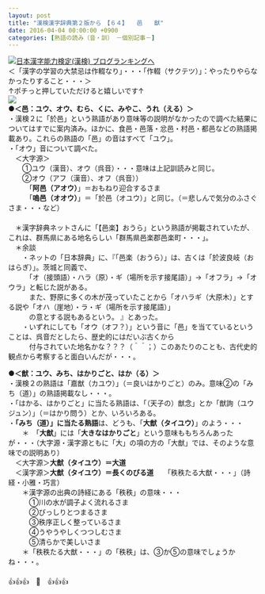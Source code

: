 ```yaml
---
layout: post
title: "漢検漢字辞典第２版から　【６４】　　邑　　猷"
date: 2016-04-04 00:00:00 +0900
categories: [熟語の読み（音・訓）　－個別記事－]
---
```


[![](/syuusyuu9701/assets/images/漢検漢字辞典第２版から-【６４】-邑-猷-br_c_3028_1.gif)](http://blog.with2.net/link.php?1659096:3028 "日本漢字能力検定(漢検) ブログランキングへ")[日本漢字能力検定(漢検) ブログランキングへ](http://blog.with2.net/link.php?1659096:3028)  
＜「漢字の学習の大禁忌は作輟なり」・・・「作輟（サクテツ）」：やったりやらなかったりすること・・・＞  
↑ポチっと押していただけると嬉しいです↑  
![](/syuusyuu9701/assets/images/漢検漢字辞典第２版から-【６４】-邑-猷-514706d017ed05f21fc5e043da4e8913.png)  
**●＜邑：ユウ、オウ、むら、くに、みやこ、うれ（える）＞**  
・漢検２に「於邑」という熟語があり意味等の説明がなかったので調べた結果についてはすでに案内済み。ほかに、食邑・邑落・忿邑・村邑・都邑などの熟語掲載あり。これらの熟語の「邑」の音はすべて「ユウ」。  
・「オウ」音について調べた。  
　＜大字源＞  
　　①ユウ（漢音）、オウ（呉音）・・・意味は上記訓読みと同じ。  
　　②オウ（アフ（漢音）、オフ（呉音））  
　　　「**阿邑（アオウ）**」＝おもねり迎合するさま  
　　　「**嗚邑（オオウ）**」＝「於邑（オユウ）」と同じ。（＝悲しんで気分のふさぐさま・・・など）  
　  
　＊漢字辞典ネットさんに「【邑楽】おうら」という熟語が掲載されていたが、これは、群馬県にある地名らしい「群馬県邑楽郡邑楽町・・・」。　  
　＊余談  
　　・ネットの「日本辞典」に、『「邑楽（おうら）」は、古くは「於波良岐（おはらぎ）」。茨城と同義で、  
　　　「オ（接頭語）・ハラ（原）・ギ（場所を示す接尾語）」→「オフラ」→「オウラ」と転じた説がある。  
　　　また、野原に多くの木が茂っていたことから「オハラギ（大原木）」とする説や「オハ（崖地）・ラ・ギ（場所を示す接尾語）」  
　　　の意とする説もあるという。 』とあった。  
　　・いずれにしても「オウ（オフ？）」という音に「邑」を当てているということは、呉音だとしたら、歴史的にはだいぶ古くから  
　　　付与されていた地名かな？？？（＾＾；）このあたりのことも、古代史的観点から考察すると面白いんだが・・・。  
  
**●＜猷：ユウ、みち、はかりごと、はか（る）＞**  
・漢検２の熟語は「嘉猷（カユウ）」（＝良いはかりごと）のみ。意味②の「みち（道）」の熟語掲載なし・・・。  
・「はかる、はかりごと」に当たる熟語は、「（天子の）猷念」とか「猷詢（ユウジュン）」（＝はかり問う）とか、いろいろある。  
・**「みち（道）」に当たる熟語**は、どうも、「**大猷（タイユウ）**」のよう・・・  
　　＊　「**大猷**」には「**大きなはかりごと**」という意味ももちろんあったが・・・（大字源・漢字源ともに「大」の項の方の「大猷」では、そのような意味での説明あり）  
　＜大字源＞**大猷（タイユウ）＝大道**  
　＜漢字源＞**大猷（タイユウ）＝長くのびる道**　　「秩秩たる大猷・・・」（詩経・小雅・巧言）  
　　＊漢字源の出典の詩経にある「秩秩」の意味・・・  
　　　①川の水が調子よく流れるさま  
　　　②びっしりとつまるさま  
　　　③秩序正しく整っているさま  
　　　④うやうやしくつつしむさま  
　　　⑤清らかで美しいさま  
　　＊「秩秩たる大猷・・・」の「秩秩」は、③か⑤の意味でしょうかね・・・。  
　  
👍👍👍　🐒　👍👍👍  
  
  
　  